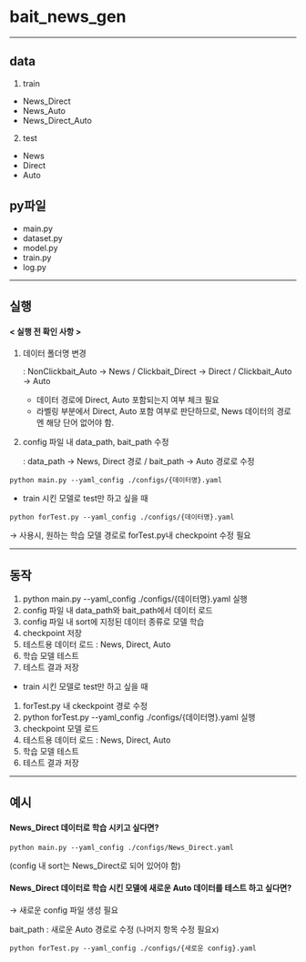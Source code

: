 # bait_news_gen

---------------

## data

1. train
- News_Direct
- News_Auto
- News_Direct_Auto

2. test
- News
- Direct
- Auto

## py파일
- main.py
- dataset.py
- model.py
- train.py
- log.py

---------------

## 실행

#### < 실행 전 확인 사항 >
1.  데이터 폴더명 변경

    : NonClickbait_Auto → News / Clickbait_Direct → Direct / Clickbait_Auto → Auto

    - 데이터 경로에 Direct, Auto 포함되는지 여부 체크 필요
    - 라벨링 부분에서 Direct, Auto 포함 여부로 판단하므로, News 데이터의 경로엔 해당 단어 없어야 함.

2. config 파일 내 data_path, bait_path 수정
    
    : data_path → News, Direct 경로 / bait_path → Auto 경로로 수정





```
python main.py --yaml_config ./configs/{데이터명}.yaml
```

- train 시킨 모델로 test만 하고 싶을 때

```
python forTest.py --yaml_config ./configs/{데이터명}.yaml
```
 → 사용시, 원하는 학습 모델 경로로 forTest.py내 checkpoint 수정 필요

---------------

## 동작

1. python main.py --yaml_config ./configs/{데이터명}.yaml 실행
2. config 파일 내 data_path와 bait_path에서 데이터 로드
3. config 파일 내 sort에 지정된 데이터 종류로 모델 학습
4. checkpoint 저장
5. 테스트용 데이터 로드 : News, Direct, Auto
6. 학습 모델 테스트
7. 테스트 결과 저장


- train 시킨 모델로 test만 하고 싶을 때
1. forTest.py 내 ckeckpoint 경로 수정
2. python forTest.py --yaml_config ./configs/{데이터명}.yaml 실행
3. checkpoint 모델 로드
4. 테스트용 데이터 로드 : News, Direct, Auto 
5. 학습 모델 테스트
6. 테스트 결과 저장


---------------
## 예시

#### News_Direct 데이터로 학습 시키고 싶다면?
```
python main.py --yaml_config ./configs/News_Direct.yaml
```
(config 내 sort는 News_Direct로 되어 있어야 함)


#### News_Direct 데이터로 학습 시킨 모델에 새로운 Auto 데이터를 테스트 하고 싶다면?
→ 새로운 config 파일 생성 필요

bait_path : 새로운 Auto 경로로 수정 (나머지 항목 수정 필요x)
```
python forTest.py --yaml_config ./configs/{새로운 config}.yaml
```

